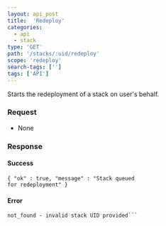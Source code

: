 ```yaml
---
layout: api_post
title:  'Redeploy'
categories:
  - api
  - stack
type: 'GET'
path: '/stacks/:uid/redeploy'
scope: 'redeploy'
search-tags: ['']
tags: ['API']
---
```


Starts the redeployment of a stack on user's behalf.

### Request

* None

### Response

#### Success

<code class="inline-code">{ "ok" : true,  "message" : "Stack queued for redeployment" }</code>

#### Error

```bad_request - no stack UID provided
not_found - invalid stack UID provided```

